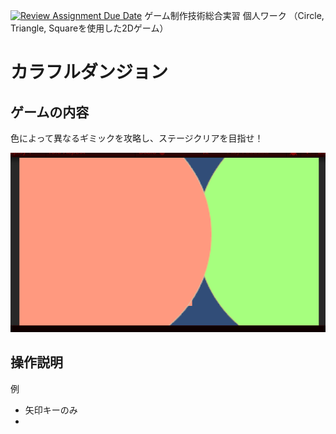 [![Review Assignment Due Date](https://classroom.github.com/assets/deadline-readme-button-22041afd0340ce965d47ae6ef1cefeee28c7c493a6346c4f15d667ab976d596c.svg)](https://classroom.github.com/a/l0taWXbI)
ゲーム制作技術総合実習 個人ワーク
（Circle, Triangle, Squareを使用した2Dゲーム）

# カラフルダンジョン

## ゲームの内容
色によって異なるギミックを攻略し、ステージクリアを目指せ！

![画面イメージ](docs/images/game_image01.png)

## 操作説明
例
- 矢印キーのみ
- 
